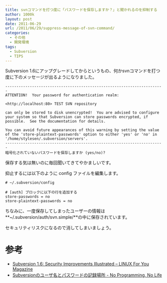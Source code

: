 ```yaml
---
title: svnコマンドを打つ度に「パスワードを保存しますか？」と聞かれるのを抑制する
author: 1000k
layout: post
date: 2011-06-29
url: /2011/06/29/suppress-message-of-svn-command/
categories:
  - その他
  - 開発環境
tags:
  - Subversion
  - TIPS
---
```

Subversion 1.6にアップグレードしてからというもの、何かsvnコマンドを打つ度に下のメッセージが出るようになりました。

```
-----------------------------------------------------------------------
ATTENTION!  Your password for authentication realm:

<http://localhost:80> TEST SVN repository

can only be stored to disk unencrypted!  You are advised to configure
your system so that Subversion can store passwords encrypted, if
possible.  See the documentation for details.

You can avoid future appearances of this warning by setting the value
of the 'store-plaintext-passwords' option to either 'yes' or 'no' in
'/home/stylesen/.subversion/servers'.
-----------------------------------------------------------------------
暗号化されていないパスワードを保存しますか (yes/no)?
```


保存する気は無いのに毎回聞いてきてやかましいです。

抑止するには以下のように config ファイルを編集します。

```
# ~/.subversion/config

# [auth] ブロックに以下の行を追加する
store-passwords = no
store-plaintext-passwords = no
```


ちなみに、一度保存してしまったユーザーの情報は **~/.subversion/auth/svn.simple/**の中に保存されています。

セキュリティリスクになるので消してしまいましょう。

# 参考

  * [Subversion 1.6: Security Improvements Illustrated – LINUX For You Magazine](http://www.linuxforu.com/previews/subversion-16-security-improvements-illustrated/)
  * [Subversionのユーザ名とパスワードの記録場所 - No Programming, No Life](http://d.hatena.ne.jp/fumokmm/20070820/1187575030)